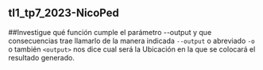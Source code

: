 ## tl1_tp7_2023-NicoPed
##Investigue qué función cumple el parámetro --output y que consecuencias trae llamarlo de la manera indicada
`--output` o abreviado `-o` o también `<output>` nos dice cual será la Ubicación en la que se colocará el resultado generado.
